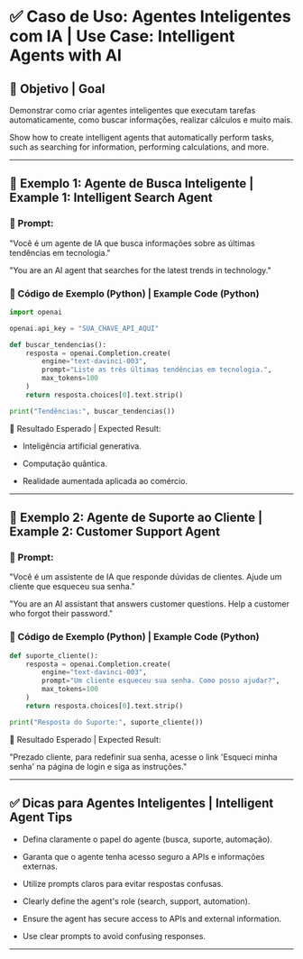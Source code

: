 # ✅ Caso de Uso: Agentes Inteligentes com IA | Use Case: Intelligent Agents with AI

## 📌 Objetivo | Goal
Demonstrar como criar agentes inteligentes que executam tarefas automaticamente, como buscar informações, realizar cálculos e muito mais.

Show how to create intelligent agents that automatically perform tasks, such as searching for information, performing calculations, and more.

---

## 🚀 Exemplo 1: Agente de Busca Inteligente | Example 1: Intelligent Search Agent

### 🔹 Prompt:
"Você é um agente de IA que busca informações sobre as últimas tendências em tecnologia."

"You are an AI agent that searches for the latest trends in technology."

### 🔹 Código de Exemplo (Python) | Example Code (Python)
```python
import openai

openai.api_key = "SUA_CHAVE_API_AQUI"

def buscar_tendencias():
    resposta = openai.Completion.create(
        engine="text-davinci-003",
        prompt="Liste as três últimas tendências em tecnologia.",
        max_tokens=100
    )
    return resposta.choices[0].text.strip()

print("Tendências:", buscar_tendencias())
```
🔹 Resultado Esperado | Expected Result:

 * Inteligência artificial generativa.

 * Computação quântica.

 * Realidade aumentada aplicada ao comércio.
---

## 🚀 Exemplo 2: Agente de Suporte ao Cliente | Example 2: Customer Support Agent

### 🔹 Prompt:
"Você é um assistente de IA que responde dúvidas de clientes. Ajude um cliente que esqueceu sua senha."

"You are an AI assistant that answers customer questions. Help a customer who forgot their password."

### 🔹 Código de Exemplo (Python) | Example Code (Python)
```python
def suporte_cliente():
    resposta = openai.Completion.create(
        engine="text-davinci-003",
        prompt="Um cliente esqueceu sua senha. Como posso ajudar?",
        max_tokens=100
    )
    return resposta.choices[0].text.strip()

print("Resposta do Suporte:", suporte_cliente())
```
🔹 Resultado Esperado | Expected Result:

"Prezado cliente, para redefinir sua senha, acesse o link 'Esqueci minha senha' na página de login e siga as instruções."

---
  
## ✅ Dicas para Agentes Inteligentes | Intelligent Agent Tips

* Defina claramente o papel do agente (busca, suporte, automação).

* Garanta que o agente tenha acesso seguro a APIs e informações externas.

* Utilize prompts claros para evitar respostas confusas.

* Clearly define the agent's role (search, support, automation).

* Ensure the agent has secure access to APIs and external information.

* Use clear prompts to avoid confusing responses.
---

